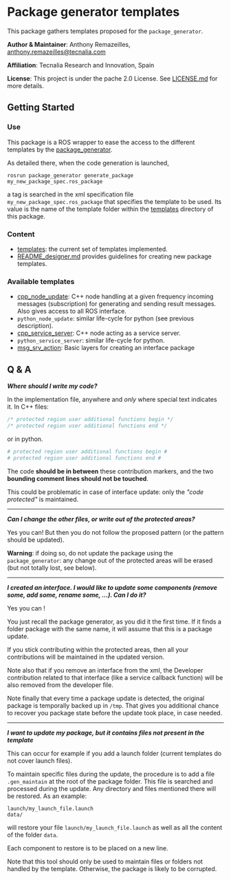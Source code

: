 # Package generator templates

This package gathers templates proposed for the `package_generator`.

**Author & Maintainer**: Anthony Remazeilles, anthony.remazeilles@tecnalia.com

**Affiliation**: Tecnalia Research and Innovation, Spain

**License**: This project is under the pache 2.0 License.
See [LICENSE.md](../LICENSE.md) for more details.

## Getting Started

### Use

This package is a ROS wrapper to ease the access to the different templates by the [package_generator](../README.md).

As detailed there, when the code generation is launched,

```shell
rosrun package_generator generate_package my_new_package_spec.ros_package
```

a tag is searched in the xml specification file `my_new_package_spec.ros_package` that specifies the template to be used.
Its value is the name of the template folder within the [templates](templates) directory of this package.

### Content

* [templates](templates): the current set of templates implemented.
* [README_designer.md](README_designer.md) provides guidelines for creating new package templates.

### Available templates

* [cpp_node_update](templates/cpp_node_update/README.md): C++ node handling at a given frequency incoming messages (subscription) for generating and sending result messages.
   Also gives access to all ROS interface.
* `python_node_update`: similar life-cycle for python (see previous description).
* [cpp_service_server](templates/cpp_service_server/README.md): C++ node acting as a service server.
* `python_service_server`: similar life-cycle for python.
* [msg_srv_action](templates/msg_srv_action/README.md): Basic layers for creating an interface package

## Q & A

**_Where should I write my code?_**

In the implementation file, anywhere and _only_ where special text indicates it.
In C++ files:

```cpp
/* protected region user additional functions begin */
/* protected region user additional functions end */
```

or in python.

```python
# protected region user additional functions begin #
# protected region user additional functions end #
```

The code **should be in between** these contribution markers, and the two **bounding comment lines should not be touched**.

This could be problematic in case of interface update: only the _"code protected"_ is maintained.

----

**_Can I change the other files, or write out of the protected areas?_**

Yes you can!
But then you do not follow the proposed pattern (or the pattern should be updated).

**Warning**: if doing so, do not update the package using the `package_generator`: any change out of the protected areas will be erased (but not totally lost, see below).

----

**_I created an interface. I would like to update some components (remove some, add some, rename some, ...). Can I do it?_**

Yes you can !

You just recall the package generator, as you did it the first time.
If it finds a folder package with the same name, it will assume that this is a package update.

If you stick contributing within the protected areas, then all your contributions will be maintained in the updated version.

Note also that if you remove an interface from the xml, the Developer contribution related to that interface (like a service callback function) will be also removed from the developer file.

Note finally that every time a package update is detected, the original package is temporally backed up in `/tmp`.
That gives you additional chance to recover you package state before the update took place, in case needed.

----

**_I want to update my package, but it contains files not present in the template_**

This can occur for example if you add a launch folder (current templates do not cover launch files).

To maintain specific files during the update, the procedure is to add a file `.gen_maintain` at the root of the package folder.
This file is searched and processed during the update.
Any directory and files mentioned there will be restored.
As an example:

```shell
launch/my_launch_file.launch
data/
```

will restore your file `launch/my_launch_file.launch` as well as all the content of the folder `data`.

Each component to restore is to be placed on a new line.

Note that this tool should only be used to maintain files or folders not handled by the template.
Otherwise, the package is likely to be corrupted.
